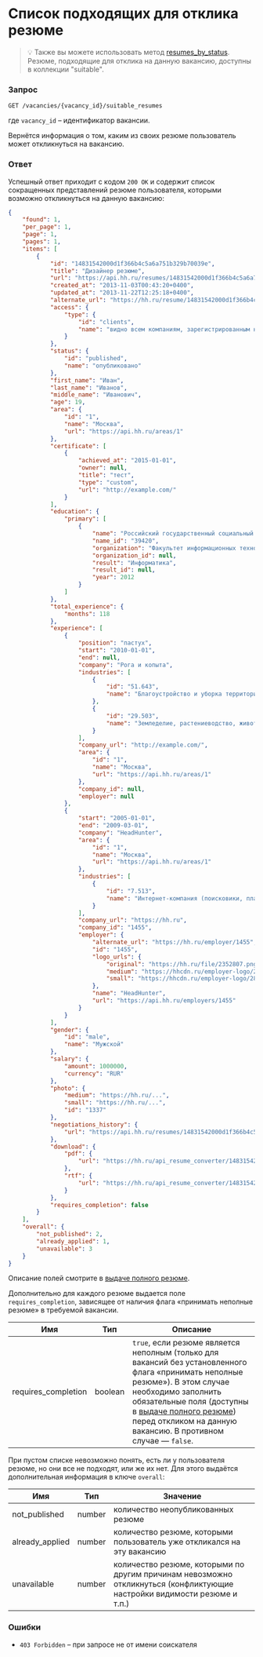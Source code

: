 # Список подходящих для отклика резюме

> :bulb: Также вы можете использовать метод [resumes_by_status](resumes_by_status.md). Резюме, подходящие для отклика на данную вакансию, доступны в коллекции "suitable".

### Запрос

```
GET /vacancies/{vacancy_id}/suitable_resumes
```

где `vacancy_id` – идентификатор вакансии.

Вернётся информация о том, каким из своих резюме пользователь может
откликнуться на вакансию.

### Ответ

Успешный ответ приходит с кодом `200 OK` и содержит список сокращенных
представлений резюме пользователя, которыми возможно откликнуться на данную
вакансию:

```json
{
    "found": 1,
    "per_page": 1,
    "page": 1,
    "pages": 1,
    "items": [
        {
            "id": "14831542000d1f366b4c5a6a751b329b70039e",
            "title": "Дизайнер резюме",
            "url": "https://api.hh.ru/resumes/14831542000d1f366b4c5a6a751b329b70039e",
            "created_at": "2013-11-03T00:43:20+0400",
            "updated_at": "2013-11-22T12:25:18+0400",
            "alternate_url": "https://hh.ru/resume/14831542000d1f366b4c5a6a751b329b70039e",
            "access": {
                "type": {
                    "id": "clients",
                    "name": "видно всем компаниям, зарегистрированным на HeadHunter"
                }
            },
            "status": {
                "id": "published",
                "name": "опубликовано"
            },
            "first_name": "Иван",
            "last_name": "Иванов",
            "middle_name": "Иванович",
            "age": 19,
            "area": {
                "id": "1",
                "name": "Москва",
                "url": "https://api.hh.ru/areas/1"
            },
            "certificate": [
                {
                    "achieved_at": "2015-01-01",
                    "owner": null,
                    "title": "тест",
                    "type": "custom",
                    "url": "http://example.com/"
                }
            ],
            "education": {
                "primary": [
                    {
                        "name": "Российский государственный социальный университет, Москва",
                        "name_id": "39420",
                        "organization": "Факультет информационных технологий",
                        "organization_id": null,
                        "result": "Информатика",
                        "result_id": null,
                        "year": 2012
                    }
                ]
            },
            "total_experience": {
                "months": 118
            },
            "experience": [
                {
                    "position": "пастух",
                    "start": "2010-01-01",
                    "end": null,
                    "company": "Рога и копыта",
                    "industries": [
                        {
                            "id": "51.643",
                            "name": "Благоустройство и уборка территорий и зданий"
                        },
                        {
                            "id": "29.503",
                            "name": "Земледелие, растениеводство, животноводство"
                        }
                    ],
                    "company_url": "http://example.com/",
                    "area": {
                        "id": "1",
                        "name": "Москва",
                        "url": "https://api.hh.ru/areas/1"
                    },
                    "company_id": null,
                    "employer": null
                },
                {
                    "start": "2005-01-01",
                    "end": "2009-03-01",
                    "company": "HeadHunter",
                    "area": {
                        "id": "1",
                        "name": "Москва",
                        "url": "https://api.hh.ru/areas/1"
                    },
                    "industries": [
                        {
                            "id": "7.513",
                            "name": "Интернет-компания (поисковики, платежные системы, соц.сети, информационно-познавательные и развлекательные ресурсы, продвижение сайтов и прочее)"
                        }
                    ],
                    "company_url": "https://hh.ru",
                    "company_id": "1455",
                    "employer": {
                        "alternate_url": "https://hh.ru/employer/1455",
                        "id": "1455",
                        "logo_urls": {
                            "original": "https://hh.ru/file/2352807.png",
                            "medium": "https://hhcdn.ru/employer-logo/289312.png",
                            "small": "https://hhcdn.ru/employer-logo/289313.png"
                        },
                        "name": "HeadHunter",
                        "url": "https://api.hh.ru/employers/1455"
                    }
                }
            ],
            "gender": {
                "id": "male",
                "name": "Мужской"
            },
            "salary": {
                "amount": 1000000,
                "currency": "RUR"
            },
            "photo": {
                "medium": "https://hh.ru/...",
                "small": "https://hh.ru/...",
                "id": "1337"
            },
            "negotiations_history": {
                "url": "https://api.hh.ru/resumes/14831542000d1f366b4c5a6a751b329b70039e/negotiations_history"
            },
            "download": {
                "pdf": {
                    "url": "https://hh.ru/api_resume_converter/14831542000d1f366b4c5a6a751b329b70039e/ИвановИванИванович.pdf?type=pdf"
                },
                "rtf": {
                    "url": "https://hh.ru/api_resume_converter/14831542000d1f366b4c5a6a751b329b70039e/ИвановИванИванович.rtf?type=rtf"
                }
            },
            "requires_completion": false
        }
    ],
    "overall": {
        "not_published": 2,
        "already_applied": 1,
        "unavailable": 3
    }
}
```

Описание полей смотрите в [выдаче полного резюме](resumes.md#resume-fields).

Дополнительно для каждого резюме выдается поле `requires_completion`, зависящее от наличия флага «принимать неполные резюме» в требуемой вакансии.

Имя | Тип | Описание
---- | --- | --------
requires_completion | boolean | `true`, если резюме является неполным (только для вакансий без установленного флага «принимать неполные резюме»). В этом случае необходимо заполнить обязательные поля (доступны в [выдаче полного резюме](resumes.md#author-progress)) перед откликом на данную вакансию. В противном случае — `false`.

При пустом списке невозможно понять, есть ли у пользователя резюме, но они все
не подходят, или же их нет. Для этого выдаётся дополнительная информация в
ключе `overall`:

Имя | Тип | Значение
---- | --- | --------
not_published | number | количество неопубликованных резюме
already_applied | number | количество резюме, которыми пользователь уже откликался на эту вакансию
unavailable | number | количество резюме, которыми по другим причинам невозможно откликнуться (конфликтующие настройки видимости резюме и т.п.)


### Ошибки

* `403 Forbidden` – при запросе не от имени соискателя
